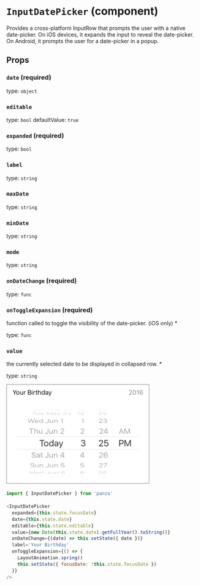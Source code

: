 `InputDatePicker` (component)
=============================

Provides a cross-platform InputRow that prompts the user with
a native date-picker. On iOS devices, it expands the input to reveal
the date-picker. On Android, it prompts the user for a
date-picker in a popup.

Props
-----

### `date` (required)

type: `object`


### `editable`

type: `bool`
defaultValue: `true`


### `expanded` (required)

type: `bool`


### `label`

type: `string`


### `maxDate`

type: `string`


### `minDate`

type: `string`


### `mode`

type: `string`


### `onDateChange` (required)

type: `func`


### `onToggleExpansion` (required)

function called to toggle the visibility of the date-picker. (iOS only) *

type: `func`


### `value`

the currently selected date to be displayed in collapsed row. *

type: `string`

![Input date picker iOS](images/InputDatePicker.png)

```javascript
import { InputDatePicker } from 'panza'

<InputDatePicker
  expanded={this.state.focusDate}
  date={this.state.date}
  editable={this.state.editable}
  value={new Date(this.state.date).getFullYear().toString()}
  onDateChange={(date) => this.setState({ date })}
  label='Your Birthday'
  onToggleExpansion={() => {
    LayoutAnimation.spring()
    this.setState({ focusDate: !this.state.focusDate })
  }}
/>

```
